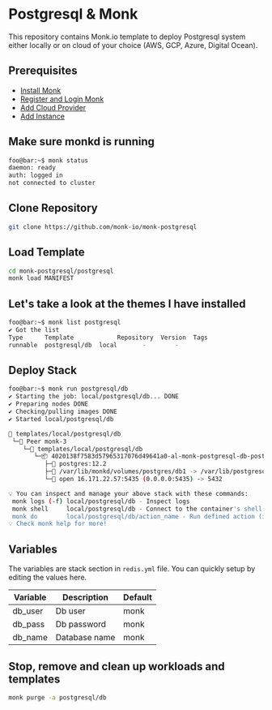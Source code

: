 # Postgresql & Monk

This repository contains Monk.io template to deploy Postgresql system either locally or on cloud of your choice (AWS, GCP, Azure, Digital Ocean).

## Prerequisites

- [Install Monk](https://docs.monk.io/docs/get-monk)
- [Register and Login Monk](https://docs.monk.io/docs/acc-and-auth)
- [Add Cloud Provider](https://docs.monk.io/docs/cloud-provider)
- [Add Instance](https://docs.monk.io/docs/multi-cloud)

## Make sure monkd is running

```bash
foo@bar:~$ monk status
daemon: ready
auth: logged in
not connected to cluster
```

## Clone Repository

```bash
git clone https://github.com/monk-io/monk-postgresql
```

## Load Template

```bash
cd monk-postgresql/postgresql
monk load MANIFEST
```

## Let's take a look at the themes I have installed

```bash
foo@bar:~$ monk list postgresql
✔ Got the list
Type      Template            Repository  Version  Tags
runnable  postgresql/db  local       -        -
```

## Deploy Stack

```bash
foo@bar:~$ monk run postgresql/db
✔ Starting the job: local/postgresql/db... DONE
✔ Preparing nodes DONE
✔ Checking/pulling images DONE
✔ Started local/postgresql/db

🔩 templates/local/postgresql/db
 └─🧊 Peer monk-3
    └─🔩 templates/local/postgresql/db
       └─📦 4020138f7583d57965317076d49641a0-al-monk-postgresql-db-postgres
          ├─🧩 postgres:12.2
          ├─💾 /var/lib/monkd/volumes/postgres/db1 -> /var/lib/postgresql/data
          └─🔌 open 16.171.22.57:5435 (0.0.0.0:5435) -> 5432

💡 You can inspect and manage your above stack with these commands:
 monk logs (-f) local/postgresql/db - Inspect logs
 monk shell     local/postgresql/db - Connect to the container's shell
 monk do        local/postgresql/db/action_name - Run defined action (if exists)
💡 Check monk help for more!
```

## Variables

The variables are stack section in `redis.yml` file. You can quickly setup by editing the values here.

| Variable | Description   | Default |
| -------- | ------------- | ------- |
| db_user  | Db user       | monk    |
| db_pass  | Db password   | monk    |
| db_name  | Database name | monk    |

## Stop, remove and clean up workloads and templates

```bash
monk purge -a postgresql/db
```
